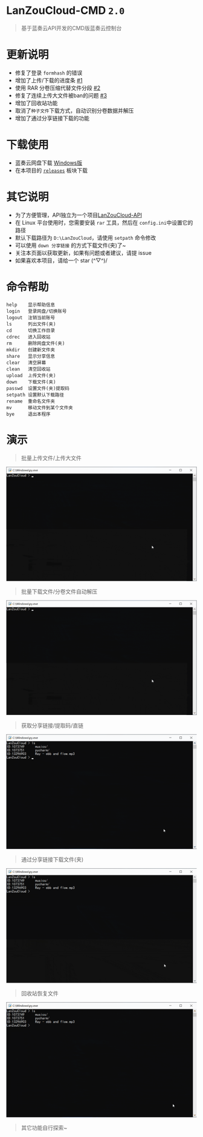#  LanZouCloud-CMD `2.0`
> 基于蓝奏云API开发的CMD版蓝奏云控制台

# 更新说明
- 修复了登录 `formhash` 的错误
- 增加了上传/下载的进度条 [#1](https://github.com/zaxtyson/LanZouCloud-CMD/issues/1)
- 使用 RAR 分卷压缩代替文件分段 [#2](https://github.com/zaxtyson/LanZouCloud-CMD/issues/2)
- 修复了连续上传大文件被ban的问题 [#3](https://github.com/zaxtyson/LanZouCloud-CMD/issues/3)
- 增加了回收站功能
- 取消了`种子文件`下载方式，自动识别分卷数据并解压
- 增加了通过分享链接下载的功能

# 下载使用
- 蓝奏云网盘下载 [Windows版](https://www.lanzous.com/i6w9oja) 
- 在本项目的 [`releases`](https://github.com/zaxtyson/LanZouCloud-CMD/releases) 板块下载

# 其它说明
- 为了方便管理，API独立为一个项目[LanZouCloud-API](https://github.com/zaxtyson/LanZouCloud-API)
- 在 Linux 平台使用时，您需要安装 `rar` 工具，然后在 `config.ini`中设置它的路径
- 默认下载路径为 `D:\LanZouCloud`，请使用 `setpath` 命令修改
- 可以使用 `down 分享链接` 的方式下载文件(夹)了~
- 关注本页面以获取更新，如果有问题或者建议，请提 issue
- 如果喜欢本项目，请给一个 star (^▽^)/

# 命令帮助
    help    显示帮助信息
    login   登录网盘/切换账号
    logout  注销当前账号
    ls      列出文件(夹)
    cd      切换工作目录
    cdrec   进入回收站
    rm      删除网盘文件(夹)
    mkdir   创建新文件夹
    share   显示分享信息
    clear   清空屏幕
    clean   清空回收站
    upload  上传文件(夹)
    down    下载文件(夹)
    passwd  设置文件(夹)提取码
    setpath 设置默认下载路径
    rename  重命名文件夹
    mv      移动文件到某个文件夹
    bye     退出本程序
    
# 演示

> 批量上传文件/上传大文件

![](./img/upload.gif)

> 批量下载文件/分卷文件自动解压

![](./img/upload.gif)

> 获取分享链接/提取码/直链

![](./img/share.gif)

> 通过分享链接下载文件(夹)

![](./img/down_by_url.gif)

> 回收站恢复文件

![](./img/recovery.gif)

> 其它功能自行探索~
